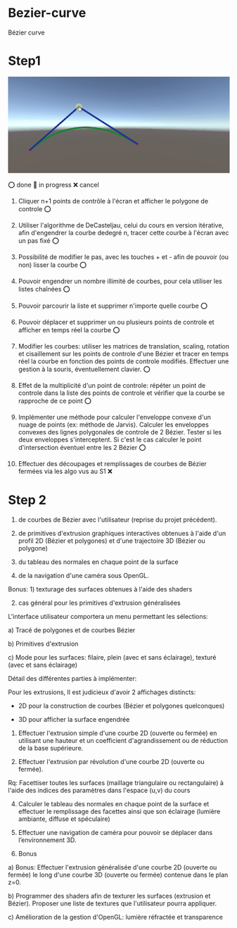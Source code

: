 # Bezier-curve
Bézier curve

# Step1

![drag image](https://raw.githubusercontent.com/Ronan-senpi/Bezier-curve/main/.gitressources/GIF/bezier.gif)

:o: done :pushpin: in progress :x: cancel

1) Cliquer n+1 points de contrôle à l'écran et afficher le polygone de controle :o:

2) Utiliser l'algorithme de DeCasteljau, celui du cours en version itérative, afin d'engendrer la courbe dedegré n, tracer cette courbe à l'écran avec un pas fixé :o:

3) Possibilité de modifier le pas, avec les touches + et - afin de pouvoir (ou non) lisser la courbe :o:

4) Pouvoir engendrer un nombre illimité de courbes, pour cela utiliser les listes chaînées :o:

5) Pouvoir parcourir la liste et supprimer n'importe quelle courbe :o:

6) Pouvoir déplacer et supprimer un ou plusieurs points de controle et afficher en temps réel la courbe :o:

7) Modifier les courbes: utiliser les matrices de translation, scaling, rotation et cisaillement sur les points de controle d'une Bézier et tracer en temps réel la courbe en fonction des points de controle modifiés. Effectuer une gestion à la souris, éventuellement clavier. :o:

8) Effet de la multiplicité d'un point de controle: répéter un point de controle dans la liste des points de controle et vérifier que la courbe se rapproche de ce point :o:

9) Implémenter une méthode pour calculer l'enveloppe convexe d'un nuage de points (ex: méthode de Jarvis). Calculer les enveloppes convexes des lignes polygonales de controle de 2 Bézier. Tester si les deux enveloppes s'interceptent. Si c'est le cas calculer le point d'intersection éventuel entre les 2 Bézier :o:


10) Effectuer des découpages et remplissages de courbes de Bézier fermées via les algo vus au S1 :x:

# Step 2

1) de courbes de Bézier avec l'utilisateur (reprise du projet précédent).

2) de primitives d'extrusion graphiques interactives obtenues à l'aide d'un profil 2D (Bézier et polygones) et d'une trajectoire 3D (Bézier ou polygone)

3) du tableau des normales en chaque point de la surface

4) de la navigation d'une caméra sous OpenGL.

Bonus: 1) texturage des surfaces obtenues à l'aide des shaders

 2) cas général pour les primitives d'extrusion généralisées

 L'interface utilisateur comportera un menu permettant les sélections:

 a) Tracé de polygones et de courbes Bézier

 b) Primitives d'extrusion

 c) Mode pour les surfaces: filaire, plein (avec et sans éclairage), texturé (avec et sans éclairage)

Détail des différentes parties à implémenter:

Pour les extrusions, Il est judicieux d'avoir 2 affichages distincts:

 - 2D pour la construction de courbes (Bézier et polygones quelconques)

 - 3D pour afficher la surface engendrée

1) Effectuer l'extrusion simple d'une courbe 2D (ouverte ou fermée) en utilisant une hauteur et un
coefficient d'agrandissement ou de réduction de la base supérieure.

2) Effectuer l'extrusion par révolution d'une courbe 2D (ouverte ou fermée).

Rq: Facettiser toutes les surfaces (maillage triangulaire ou rectangulaire) à l'aide des indices des
paramètres dans l'espace (u,v) du cours

4) Calculer le tableau des normales en chaque point de la surface et effectuer le remplissage des facettes
ainsi que son éclairage (lumière ambiante, diffuse et spéculaire)

5) Effectuer une navigation de caméra pour pouvoir se déplacer dans l’environnement 3D.

6) Bonus

a) Bonus: Effectuer l'extrusion généralisée d'une courbe 2D (ouverte ou fermée) le long d'une courbe 3D
(ouverte ou fermée) contenue dans le plan z=0.

b) Programmer des shaders afin de texturer les surfaces (extrusion et Bézier). Proposer une liste de
textures que l'utilisateur pourra appliquer.

c) Amélioration de la gestion d'OpenGL: lumière réfractée et transparence